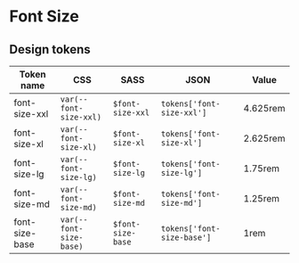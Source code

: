 # Font Size

## Design tokens

| Token name     | CSS                     | SASS              | JSON                       | Value    |
| -------------- | ----------------------- | ----------------- | -------------------------- | -------- |
| font-size-xxl  | `var(--font-size-xxl)`  | `$font-size-xxl`  | `tokens['font-size-xxl']`  | 4.625rem |
| font-size-xl   | `var(--font-size-xl)`   | `$font-size-xl`   | `tokens['font-size-xl']`   | 2.625rem |
| font-size-lg   | `var(--font-size-lg)`   | `$font-size-lg`   | `tokens['font-size-lg']`   | 1.75rem  |
| font-size-md   | `var(--font-size-md)`   | `$font-size-md`   | `tokens['font-size-md']`   | 1.25rem  |
| font-size-base | `var(--font-size-base)` | `$font-size-base` | `tokens['font-size-base']` | 1rem     |

